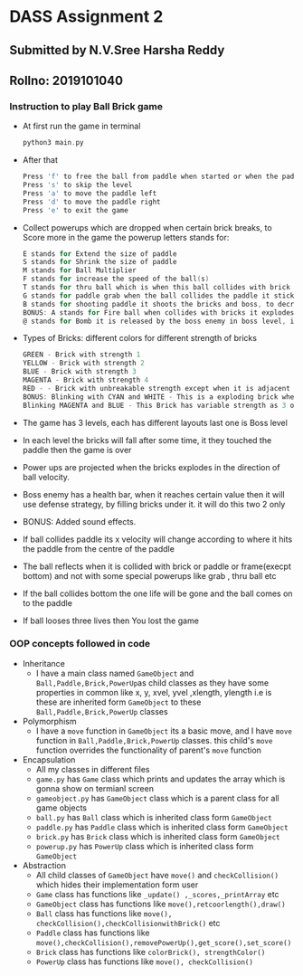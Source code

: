 # DASS Assignment 2

## Submitted by N.V.Sree Harsha Reddy

## Rollno: 2019101040

### Instruction to play Ball Brick game

- At first run the game in terminal
  ```C
  python3 main.py
  ```
- After that

  ```C
  Press 'f' to free the ball from paddle when started or when the paddle has Grab powerup
  Press 's' to skip the level
  Press 'a' to move the paddle left
  Press 'd' to move the paddle right
  Press 'e' to exit the game
  ```

- Collect powerups which are dropped when certain brick breaks, to Score more in the game
  the powerup letters stands for:
  ```C 
  E stands for Extend the size of paddle 
  S stands for Shrink the size of paddle 
  M stands for Ball Multiplier 
  F stands for increase the speed of the ball(s) 
  T stands for thru ball which is when this ball collides with brick it breaks irrespective of strength and not deviated from path 
  G stands for paddle grab when the ball collides the paddle it sticks to paddle and press 'f' to release ball 
  B stands for shooting paddle it shoots the bricks and boss, to decrease their strengths
  BONUS: A stands for Fire ball when collides with bricks it explodes all the bricks adjacent to that bricks, if there is exploding brick adjacent to it then their adjacents also should explode. and also may chain reaction occur 
  @ stands for Bomb it is released by the boss enemy in boss level, in certain intervals 
  ```

- Types of Bricks:
  different colors for different strength of bricks
  ```C 
  GREEN - Brick with strength 1 
  YELLOW - Brick with strength 2 
  BLUE - Brick with strength 3 
  MAGENTA - Brick with strength 4 
  RED - - Brick with unbreakable strength except when it is adjacent to a exploding brick or collided by Thru ball powerup then this behaves as a brick with strength 5 
  BONUS: Blinking with CYAN and WHITE - This is a exploding brick when collides it breaks all the bricks adjacent to it irrespective of strength of the brick if it has an another exploding brick then becomes chain reaction and explodes until the adjacent of those bricks do not have exploding bricks 
  Blinking MAGENTA and BLUE - This Brick has variable strength as 3 or 4, it variates between these upto when the ball hits, when it hits it decreases th strength which is there when hits, and the blinking stops  
  ```
- The game has 3 levels, each has different layouts last one is Boss level
- In each level the bricks will fall after some time, it they touched the paddle then the game is over
- Power ups are projected when the bricks explodes in the direction of ball velocity.
- Boss enemy has a health bar, when it reaches certain value then it will use defense strategy, by filling bricks under it. it will do this two 2 only
- BONUS: Added sound effects.
- If ball collides paddle its x velocity will change according to where it hits the paddle from the centre of the paddle
- The ball reflects when it is collided with brick or paddle or frame(execpt bottom) and not with some special powerups like grab , thru ball etc
- If the ball collides bottom the one life will be gone and the ball comes on to the paddle
- If ball looses three lives then You lost the game

### OOP concepts followed in code

- Inheritance
  - I have a main class named `GameObject` and `Ball,Paddle,Brick,PowerUp`as child classes as they have some properties in common like x, y, xvel, yvel ,xlength, ylength i.e is these are inherited form `GameObject` to these `Ball,Paddle,Brick,PowerUp` classes
- Polymorphism
  - I have a `move` function in `GameObject` its a basic move, and I have `move` function in `Ball,Paddle,Brick,PowerUp` classes. this child's `move` function overrides the functionality of parent's `move` function
- Encapsulation
  - All my classes in different files
  - `game.py` has `Game` class which prints and updates the array which is gonna show on termianl screen
  - `gameobject.py` has `GameObject` class which is a parent class for all game objects
  - `ball.py` has `Ball` class which is inherited class form `GameObject`
  - `paddle.py` has `Paddle` class which is inherited class form `GameObject`
  - `brick.py` has `Brick` class which is inherited class form `GameObject`
  - `powerup.py` has `PowerUp` class which is inherited class form `GameObject`
- Abstraction
  - All child classes of `GameObject` have `move()` and `checkCollision()` which hides their implementation form user
  - `Game` class has functions like `_update() ,_scores,_printArray` etc
  - `GameObject` class has functions like `move(),retcoorlength(),draw()`
  - `Ball` class has functions like `move(), checkCollision(),checkCollisionwithBrick()` etc
  - `Paddle` class has functions like `move(),checkCollision(),removePowerUp(),get_score(),set_score()`
  - `Brick` class has functions like `colorBrick(), strengthColor()`
  - `PowerUp` class has functions like `move(), checkCollision()`
